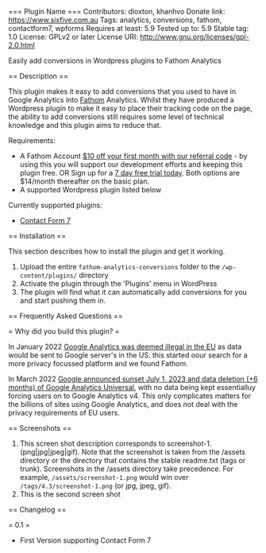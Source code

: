 === Plugin Name ===
Contributors: dloxton, khanhvo
Donate link: https://www.sixfive.com.au
Tags: analytics, conversions, fathom, contactform7, wpforms
Requires at least: 5.9
Tested up to: 5.9
Stable tag: 1.0
License: GPLv2 or later
License URI: http://www.gnu.org/licenses/gpl-2.0.html

Easily add conversions in Wordpress plugins to Fathom Analytics

== Description ==

This plugin makes it easy to add conversions that you used to have in Google Analytics into [Fathom](https://usefathom.com) Analytics. Whilst they have produced a Wordpress plugin to make it easy to place their tracking code on the page, the ability to add conversions still requires some level of technical knowledge and this plugin aims to reduce that. 

Requirements:
* A Fathom Account [$10 off your first month with our referral code](https://usefathom.com/ref/LBSJIU) - by using this you will support our development efforts and keeping this plugin free. OR Sign up for a [7 day free trial today](https://app.usefathom.com/register). Both options are $14/month thereafter on the basic plan.
* A supported Wordpress plugin listed below

Currently supported plugins: 

*   [Contact Form 7](https://wordpress.org/plugins/contact-form-7/)

== Installation ==

This section describes how to install the plugin and get it working.

1. Upload the entire `fathom-analytics-conversions` folder to the `/wp-content/plugins/` directory
1. Activate the plugin through the 'Plugins' menu in WordPress
1. The plugin will find what it can automatically add conversions for you and start pushing them in. 


== Frequently Asked Questions ==

= Why did you build this plugin? =

In January 2022 [Google Analytics was deemed illegal in the EU](https://www.sixfive.com.au/2022/02/austrian-dpa-rules-that-google-analytics-is-not-gdpr-compliant/) as data would be sent to Google server's in the US. this started oour search for a more privacy focussed platform and we found Fathom. 

In March 2022 [Google announced sunset July 1, 2023 and data deletion (+6 months) of Google Analytics Universal](https://www.searchenginejournal.com/google-sunsetting-universal-analytics-in-2023/442168/), with no data being kept essentialluy forcing users on to Google Analytics v4. This only complicates matters for the billions of sites using Google Analytics, and does not deal with the privacy requirements of EU users. 



== Screenshots ==

1. This screen shot description corresponds to screenshot-1.(png|jpg|jpeg|gif). Note that the screenshot is taken from
the /assets directory or the directory that contains the stable readme.txt (tags or trunk). Screenshots in the /assets
directory take precedence. For example, `/assets/screenshot-1.png` would win over `/tags/4.3/screenshot-1.png`
(or jpg, jpeg, gif).
2. This is the second screen shot

== Changelog ==

= 0.1 =
* First Version supporting Contact Form 7
